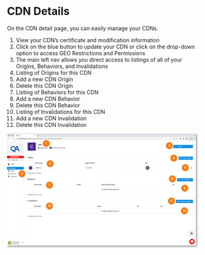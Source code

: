 # CDN Details

On the CDN detail page, you can easily manage your CDNs.

1. View your CDN’s certificate and modification information
2. Click on the blue button to update your CDN or click on the drop-down option to access GEO Restrictions and Permissions
3. The main left nav allows you direct access to listings of all of your Origins, Behaviors, and Invalidations
4. Listing of Origins for this CDN
5. Add a new CDN Origin
6. Delete this CDN Origin
7. Listing of Behaviors for this CDN
8. Add a new CDN Behavior
9. Delete this CDN Behavior
10. Listing of Invalidations for this CDN
11. Add a new CDN Invalidation
12. Delete this CDN Invalidation

<a href="../../../images/infra-cdn-detail-lg.jpg" target="_blank"><img src="../../../images/infra-cdn-detail.jpg" style="margin: auto; display: block"></a>
